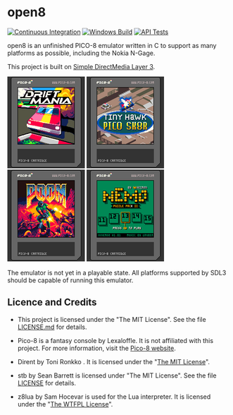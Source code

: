 # open8

[![Continuous Integration](https://github.com/ngagesdk/open8/actions/workflows/nokia-ngage.yml/badge.svg)](https://github.com/ngagesdk/open8/actions/workflows/nokia-ngage.yml)
[![Windows Build](https://github.com/ngagesdk/open8/actions/workflows/windows.yml/badge.svg)](https://github.com/ngagesdk/open8/actions/workflows/windows.yml)
[![API Tests](https://github.com/ngagesdk/open8/actions/workflows/api-tests.yml/badge.svg)](https://github.com/ngagesdk/open8/actions/workflows/api-tests.yml)

open8 is an unfinished PICO-8 emulator written in C to support as many platforms as possible, including the Nokia N-Gage.

This project is built on [Simple DirectMedia Layer 3](https://www.libsdl.org/).

![Screenshot 1](media/screenshot_1.png) ![Screenshot 2](media/screenshot_2.png) ![Screenshot 3](media/screenshot_3.png) ![Screenshot 4](media/screenshot_4.png)

The emulator is not yet in a playable state.  All platforms supported by SDL3 should be capable of running this emulator.

## Licence and Credits

- This project is licensed under the "The MIT License".  See the file
  [LICENSE.md](LICENSE.md) for details.

- Pico-8 is a fantasy console by Lexaloffle.  It is not affiliated with this project.
  For more information, visit the [Pico-8 website](https://www.lexaloffle.com/pico-8.php).

- Dirent by Toni Ronkko .  It is licensed under the
  "[The MIT License](https://github.com/tronkko/dirent/blob/master/LICENSE)".

- stb by Sean Barrett is licensed under "The MIT License".  See the file
  [LICENSE](https://github.com/nothings/stb/blob/master/LICENSE) for
  details.

- z8lua by Sam Hocevar is used for the Lua interpreter.  It is licensed under the
  "[The WTFPL License](http://www.wtfpl.net)".
